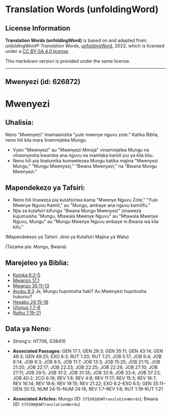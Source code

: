 # Translation Words (unfoldingWord)

## License Information

**Translation Words (unfoldingWord)** is based on and adapted from: _unfoldingWord® Translation Words_, [unfoldingWord](https://unfoldingword.org/utw), 2022, which is licensed under a [CC BY-SA 4.0 license](https://creativecommons.org/licenses/by-sa/4.0/legalcode.en).

This markdown version is provided under the same license.



--------------------------------

## Mwenyezi (id: 626872)

Mwenyezi
========

Uhalisia:
---------

Neno "Mwenyezi" linamaanisha "yule mwenye nguvu zote." Katika Biblia, neno hili kila mara linamrejelea Mungu.

* Vyeo "Mwenyezi" au "Mwenyezi Mmoja" vinamrejelea Mungu na vinaonyesha kwamba ana nguvu na mamlaka kamili juu ya kila kitu.
* Neno hili pia linatumika kumwelezea Mungu katika majina "Mwenyezi Mungu," "Mungu Mwenyezi," "Bwana Mwenyezi," na "Bwana Mungu Mwenyezi."

Mapendekezo ya Tafsiri:
-----------------------

* Neno hili linaweza pia kutafsiriwa kama "Mwenye Nguvu Zote," "Yule Mwenye Nguvu Kamili," au "Mungu, ambaye ana nguvu kamilifu."
* Njia za kutafsiri kifungu "Bwana Mungu Mwenyezi" zinaweza kujumuisha "Mungu, Mtawala Mwenye Nguvu" au "Mtawala Mwenye Nguvu, Mungu" au "Mungu Mwenye Nguvu ambaye ni Bwana wa kila kitu."

(Mapendekezo ya Tafsiri: Jinsi ya Kutafsiri Majina ya Watu)

(Tazama pia: Mungu, Bwana)

Marejeleo ya Biblia:
--------------------

* [Kutoka 6:2–5](https://ref.ly/Exod6:2-Exod6:5)
* [Mwanzo 17:1](https://ref.ly/Gen17:1)
* [Mwanzo 35:11–13](https://ref.ly/Gen35:11-Gen35:13)
* [Ayubu 8:3](https://ref.ly/Job8:3) Je, Mungu hupotosha haki? Au Mwenyezi hupotosha hukumu?
* [Hesabu 24:15–16](https://ref.ly/Num24:15-Num24:16)
* [Ufunuo 1:7–8](https://ref.ly/Rev1:7-Rev1:8)
* [Ruthu 1:19–21](https://ref.ly/Ruth1:19-Ruth1:21)

Data ya Neno:
-------------

* Strong's: H7706, G38410

* **Associated Passages:** GEN 17:1; GEN 28:3; GEN 35:11; GEN 43:14; GEN 48:3; GEN 49:25; EXO 6:3; RUT 1:20; RUT 1:21; JOB 5:17; JOB 6:4; JOB 6:14; JOB 8:3; JOB 8:5; JOB 11:7; JOB 13:3; JOB 15:25; JOB 21:15; JOB 21:20; JOB 22:17; JOB 22:23; JOB 22:25; JOB 22:26; JOB 27:10; JOB 27:11; JOB 29:5; JOB 31:2; JOB 31:35; JOB 32:8; JOB 33:4; JOB 37:23; JOB 40:2; 2CO 6:18; REV 1:8; REV 4:8; REV 11:17; REV 15:3; REV 16:7; REV 16:14; REV 19:6; REV 19:15; REV 21:22; EXO 6:2–EXO 6:5; GEN 35:11–GEN 35:13; NUM 24:15–NUM 24:16; REV 1:7–REV 1:8; RUT 1:19–RUT 1:21
* **Associated Articles:** Mungu (ID: `575502@UWTranslationWords`); Bwana (ID: `575590@UWTranslationWords`)

